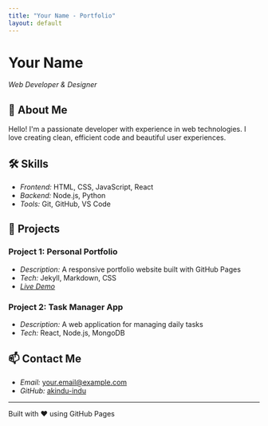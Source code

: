 ```yaml
---
title: "Your Name - Portfolio"
layout: default
---
```


# Your Name
*Web Developer & Designer*

## 👋 About Me
Hello! I'm a passionate developer with experience in web technologies. I love creating clean, efficient code and beautiful user experiences.

## 🛠 Skills
- *Frontend:* HTML, CSS, JavaScript, React
- *Backend:* Node.js, Python
- *Tools:* Git, GitHub, VS Code

## 💼 Projects

### Project 1: Personal Portfolio
- *Description:* A responsive portfolio website built with GitHub Pages
- *Tech:* Jekyll, Markdown, CSS
- *[Live Demo](https://PamudiHansani.github.io)*

### Project 2: Task Manager App
- *Description:* A web application for managing daily tasks
- *Tech:* React, Node.js, MongoDB

## 📫 Contact Me
- *Email:* your.email@example.com
- *GitHub:* [akindu-indu](https://github.com/PamudiHansani)

---
Built with ❤ using GitHub Pages

